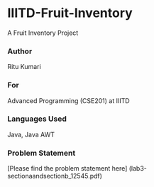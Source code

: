 # IIITD-Fruit-Inventory
A Fruit Inventory Project

### Author
Ritu Kumari

### For
Advanced Programming (CSE201) at IIITD

### Languages Used
Java, Java AWT

### Problem Statement
[Please find the problem statement here] (lab3-sectionaandsectionb_12545.pdf)
